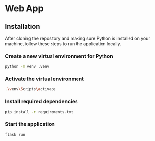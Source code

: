 # Web App

## Installation

After cloning the repository and making sure Python is installed on your machine,
follow these steps to run the application locally.

### Create a new virtual environment for Python

```bash
python -m venv .venv
```

### Activate the virtual environment

```bash
.\venv\Scripts\activate
```

### Install required dependencies

```bash
pip install -r requirements.txt
```

### Start the application

```bash
flask run
```
